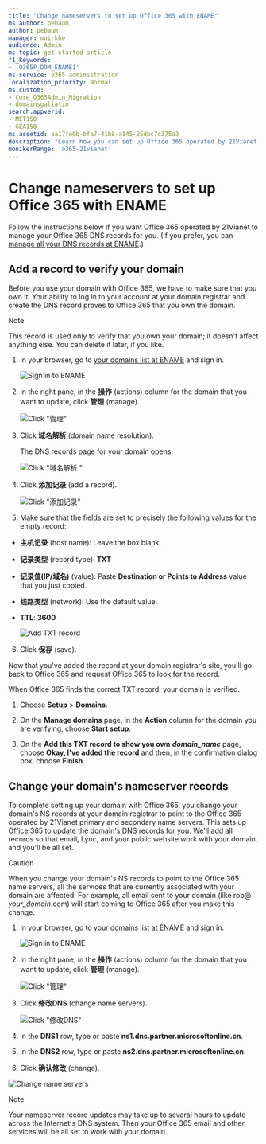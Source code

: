 ```yaml
---
title: "Change nameservers to set up Office 365 with ENAME"
ms.author: pebaum
author: pebaum
manager: mnirkhe
audience: Admin
ms.topic: get-started-article
f1_keywords:
- 'O365P_DOM_ENAME1'
ms.service: o365-administration
localization_priority: Normal
ms.custom:
- Core_O365Admin_Migration
- domainsgallatin
search.appverid:
- MET150
- GEA150
ms.assetid: aa17fe0b-bfa7-41b8-a145-25dbc7c375a3
description: "Learn how you can set up Office 365 operated by 21Vianet to manage your DNS records, when ENAME is the DNS hosting provider."
monikerRange: 'o365-21vianet'
---
```


# Change nameservers to set up Office 365 with ENAME

Follow the instructions below if you want Office 365 operated by 21Vianet to manage your Office 365 DNS records for you. (If you prefer, you can [manage all your DNS records at ENAME](create-dns-records-at-ename.md).)

    
## Add a record to verify your domain
<a name="BKMK_add_a_record"> </a>

Before you use your domain with Office 365, we have to make sure that you own it. Your ability to log in to your account at your domain registrar and create the DNS record proves to Office 365 that you own the domain.
  
> [!NOTE]
> This record is used only to verify that you own your domain; it doesn't affect anything else. You can delete it later, if you like. 
  
1. In your browser, go to [your domains list at ENAME](https://www.ename.net/manage/domainlist) and sign in. 
    
    ![Sign in to ENAME](../media/6d6c0ca0-576f-4112-bf02-173caa62cba2.png)
  
2. In the right pane, in the **操作** (actions) column for the domain that you want to update, click **管理** (manage). 
    
    ![Click "管理"](../media/93ce0fff-1ab3-4d3f-8861-291fe16b85a3.png)
  
3. Click **域名解析** (domain name resolution). 
    
    The DNS records page for your domain opens.
    
    ![Click "域名解析 "](../media/660a9979-53bb-43b9-a1e3-5fccffd1a6c5.png)
  
4. Click **添加记录** (add a record). 
    
    ![Click "添加记录"](../media/518c8698-c209-4237-8d20-a3a0cf1d7c68.png)
  
5. Make sure that the fields are set to precisely the following values for the empty record:
    
  - **主机记录** (host name): Leave the box blank. 
    
  - **记录类型** (record type): **TXT**
    
  - **记录值(IP/域名)** (value): Paste **Destination or Points to Address** value that you just copied. 
    
  - **线路类型** (network): Use the default value. 
    
  - **TTL**: **3600**
    
    ![Add TXT record](../media/2f9119ef-46de-4ba5-adbc-1bec5fbe24ea.png)
  
6. Click **保存** (save). 
    
Now that you've added the record at your domain registrar's site, you'll go back to Office 365 and request Office 365 to look for the record.
  
When Office 365 finds the correct TXT record, your domain is verified.
  
1. Choose **Setup** \> **Domains**.
    
2. On the **Manage domains** page, in the **Action** column for the domain you are verifying, choose **Start setup**.
    
    
  
3. On the **Add this TXT record to show you own** ***domain_name*** page, choose **Okay, I've added the record** and then, in the confirmation dialog box, choose **Finish**.
    
    
  
## Change your domain's nameserver records
<a name="BKMK_change_your_domain_s_1"> </a>

To complete setting up your domain with Office 365, you change your domain's NS records at your domain registrar to point to the Office 365 operated by 21Vianet primary and secondary name servers. This sets up Office 365 to update the domain's DNS records for you. We'll add all records so that email, Lync, and your public website work with your domain, and you'll be all set.
  
> [!CAUTION]
> When you change your domain's NS records to point to the Office 365 name servers, all the services that are currently associated with your domain are affected. For example, all email sent to your domain (like rob@ *your_domain*.com) will start coming to Office 365 after you make this change. 
  
1. In your browser, go to [your domains list at ENAME](https://www.ename.net/manage/domainlist) and sign in. 
    
    ![Sign in to ENAME](../media/6d6c0ca0-576f-4112-bf02-173caa62cba2.png)
  
2. In the right pane, in the **操作** (actions) column for the domain that you want to update, click **管理** (manage). 
    
    ![Click "管理"](../media/93ce0fff-1ab3-4d3f-8861-291fe16b85a3.png)
  
3. Click **修改DNS** (change name servers). 
    
    ![Click "修改DNS"](../media/18bab1aa-9943-486f-83b7-0500e41247e1.png)
  
4. In the **DNS1** row, type or paste **ns1.dns.partner.microsoftonline.cn**. 
    
5. In the **DNS2** row, type or paste **ns2.dns.partner.microsoftonline.cn**. 
    
6. Click **确认修改** (change). 
    
![Change name servers](../media/3fda4a62-a469-4df3-a6c3-d101e95ca48f.png)
  
> [!NOTE]
> Your nameserver record updates may take up to several hours to update across the Internet's DNS system. Then your Office 365 email and other services will be all set to work with your domain. 
  

